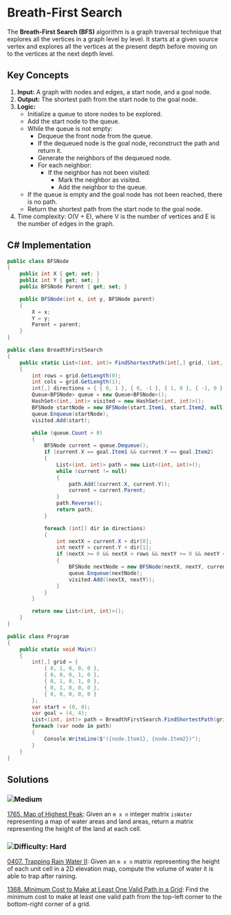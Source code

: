 # Breath-First Search

The **Breath-First Search (BFS)** algorithm is a graph traversal technique that explores all the vertices in a graph level by level. It starts at a given source vertex and explores all the vertices at the present depth before moving on to the vertices at the next depth level.

## Key Concepts

1. **Input:** A graph with nodes and edges, a start node, and a goal node.
2. **Output:** The shortest path from the start node to the goal node.
3. **Logic:**
   - Initialize a queue to store nodes to be explored.
   - Add the start node to the queue.
   - While the queue is not empty:
     - Dequeue the front node from the queue.
     - If the dequeued node is the goal node, reconstruct the path and return it.
     - Generate the neighbors of the dequeued node.
     - For each neighbor:
       - If the neighbor has not been visited:
         - Mark the neighbor as visited.
         - Add the neighbor to the queue.
   - If the queue is empty and the goal node has not been reached, there is no path.
   - Return the shortest path from the start node to the goal node.
4. Time complexity: O(V + E), where V is the number of vertices and E is the number of edges in the graph.

## C# Implementation

```csharp
public class BFSNode
{
    public int X { get; set; }
    public int Y { get; set; }
    public BFSNode Parent { get; set; }

    public BFSNode(int x, int y, BFSNode parent)
    {
        X = x;
        Y = y;
        Parent = parent;
    }
}

public class BreadthFirstSearch
{
    public static List<(int, int)> FindShortestPath(int[,] grid, (int, int) start, (int, int) goal)
    {
        int rows = grid.GetLength(0);
        int cols = grid.GetLength(1);
        int[,] directions = { { 0, 1 }, { 0, -1 }, { 1, 0 }, { -1, 0 } };
        Queue<BFSNode> queue = new Queue<BFSNode>();
        HashSet<(int, int)> visited = new HashSet<(int, int)>();
        BFSNode startNode = new BFSNode(start.Item1, start.Item2, null);
        queue.Enqueue(startNode);
        visited.Add(start);

        while (queue.Count > 0)
        {
            BFSNode current = queue.Dequeue();
            if (current.X == goal.Item1 && current.Y == goal.Item2)
            {
                List<(int, int)> path = new List<(int, int)>();
                while (current != null)
                {
                    path.Add((current.X, current.Y));
                    current = current.Parent;
                }
                path.Reverse();
                return path;
            }

            foreach (int[] dir in directions)
            {
                int nextX = current.X + dir[0];
                int nextY = current.Y + dir[1];
                if (nextX >= 0 && nextX < rows && nextY >= 0 && nextY < cols && grid[nextX, nextY] == 0 && !visited.Contains((nextX, nextY)))
                {
                    BFSNode nextNode = new BFSNode(nextX, nextY, current);
                    queue.Enqueue(nextNode);
                    visited.Add((nextX, nextY));
                }
            }
        }

        return new List<(int, int)>();
    }
}

public class Program
{
    public static void Main()
    {
        int[,] grid = {
            { 0, 1, 0, 0, 0 },
            { 0, 0, 0, 1, 0 },
            { 0, 1, 0, 1, 0 },
            { 0, 1, 0, 0, 0 },
            { 0, 0, 0, 0, 0 }
        };
        var start = (0, 0);
        var goal = (4, 4);
        List<(int, int)> path = BreadthFirstSearch.FindShortestPath(grid, start, goal);
        foreach (var node in path)
        {
            Console.WriteLine($"({node.Item1}, {node.Item2})");
        }
    }
}
```

## Solutions

[//]: # (### ![Easy]&#40;https://img.shields.io/badge/Easy-46c6c2&#41;)

### ![Medium](https://img.shields.io/badge/Medium-fac31d)

[1765. Map of Highest Peak](https://github.com/vahtyah/LeetCodeSolutions/tree/main/Searching%2FBreadth-First%20Search%2F1765.%20Map%20of%20Highest%20Peak): Given an `m x n` integer matrix `isWater` representing a map of water areas and land areas, return a matrix representing the height of the land at each cell.

### ![Difficulty: Hard](https://img.shields.io/badge/Hard-f8615c)

[0407. Trapping Rain Water II](https://github.com/vahtyah/LeetCodeSolutions/tree/main/Searching/Breadth-First%20Search/0407.%20Trapping%20Rain%20Water%20II): Given an `m x n` matrix representing the height of each unit cell in a 2D elevation map, compute the volume of water it is able to trap after raining.

[1368. Minimum Cost to Make at Least One Valid Path in a Grid](https://github.com/vahtyah/LeetCodeSolutions/tree/main/Searching/Breadth-First%20Search/1368.%20Minimum%20Cost%20to%20Make%20at%20Least%20One%20Valid%20Path%20in%20a%20Grid): Find the minimum cost to make at least one valid path from the top-left corner to the bottom-right corner of a grid.


